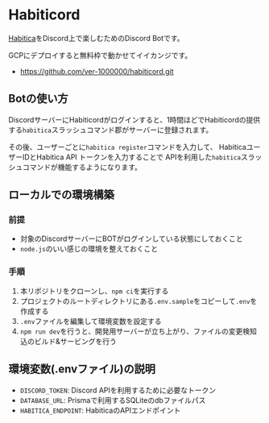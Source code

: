 # Habiticord
[Habitica](https://habitica.com)をDiscord上で楽しむためのDiscord Botです。

GCPにデプロイすると無料枠で動かせてイイカンジです。

- https://github.com/ver-1000000/habiticord.git

## Botの使い方
DiscordサーバーにHabiticordがログインすると、1時間ほどでHabiticordの提供する`habitica`スラッシュコマンド郡がサーバーに登録されます。

その後、ユーザーごとに`habitica register`コマンドを入力して、
HabiticaユーザーIDとHabitica API トークンを入力することで
APIを利用した`habitica`スラッシュコマンドが機能するようになります。

## ローカルでの環境構築
### 前提
- 対象のDiscordサーバーにBOTがログインしている状態にしておくこと
- `node.js`のいい感じの環境を整えておくこと

### 手順
1. 本リポジトリをクローンし、`npm ci`を実行する
2. プロジェクトのルートディレクトリにある`.env.sample`をコピーして`.env`を作成する
3. `.env`ファイルを編集して環境変数を設定する
4. `npm run dev`を行うと、開発用サーバーが立ち上がり、ファイルの変更検知込のビルド&サービングを行う

## 環境変数(.envファイル)の説明
- `DISCORD_TOKEN`: Discord APIを利用するために必要なトークン
- `DATABASE_URL`: Prismaで利用するSQLiteのdbファイルパス
- `HABITICA_ENDPOINT`: HabiticaのAPIエンドポイント
